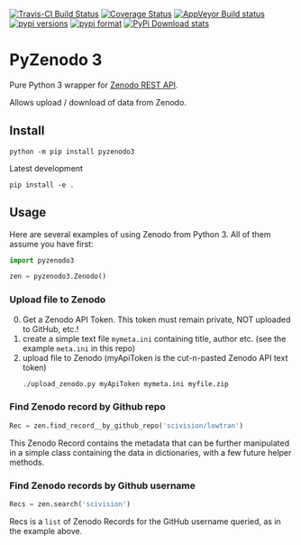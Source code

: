 [![Travis-CI Build Status](https://travis-ci.com/scivision/pyzenodo3.svg?branch=master)](https://travis-ci.com/scivision/pyzenodo3)
[![Coverage Status](https://coveralls.io/repos/github/scivision/pyzenodo3/badge.svg?branch=master)](https://coveralls.io/github/scivision/pyzenodo3?branch=master)
[![AppVeyor Build status](https://ci.appveyor.com/api/projects/status/dthxw7mc0sw0suee?svg=true)](https://ci.appveyor.com/project/scivision/pyzenodo3)
[![pypi versions](https://img.shields.io/pypi/pyversions/pyzenodo3.svg)](https://pypi.python.org/pypi/pyzenodo3)
[![pypi format](https://img.shields.io/pypi/format/pyzenodo3.svg)](https://pypi.python.org/pypi/pyzenodo3)
[![PyPi Download stats](http://pepy.tech/badge/pyzenodo3)](http://pepy.tech/project/pyzenodo3)

# PyZenodo 3

Pure Python 3 wrapper for [Zenodo REST API](http://developers.zenodo.org/).

Allows upload / download of data from Zenodo.


## Install

    python -m pip install pyzenodo3
    
Latest development

    pip install -e .

## Usage

Here are several examples of using Zenodo from Python 3.
All of them assume you have first:
```python
import pyzenodo3

zen = pyzenodo3.Zenodo()
```

### Upload file to Zenodo

0. Get a Zenodo API Token. 
   This token must remain private, NOT uploaded to GitHub, etc.!
1. create a simple text file `mymeta.ini` containing title, author etc. (see the example `meta.ini` in this repo)
2. upload file to Zenodo  (myApiToken is the cut-n-pasted Zenodo API text token)
   ```sh
   ./upload_zenodo.py myApiToken mymeta.ini myfile.zip
   ```


### Find Zenodo record by Github repo
```python
Rec = zen.find_record__by_github_repo('scivision/lowtran')
```
This Zenodo Record contains the metadata that can be further manipulated in a simple class containing the data in dictionaries, with a few future helper methods.

### Find Zenodo records by Github username
```python
Recs = zen.search('scivision')
```
Recs is a `list` of Zenodo Records for the GitHub username queried, as in the example above.


